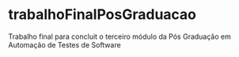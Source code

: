 # trabalhoFinalPosGraduacao
Trabalho final para concluit o terceiro módulo da Pós Graduação em Automação de Testes de Software
